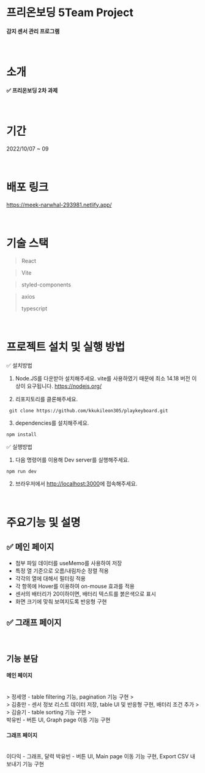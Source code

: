 # 프리온보딩 5Team Project

#### 감지 센서 관리 프로그램

<br/>

# 소개

#### ✅ 프리온보딩 2차 과제

<br />

# 기간

2022/10/07 ~ 09

<br/>

# 배포 링크

https://meek-narwhal-293981.netlify.app/

<br/>

# 기술 스택

> React

> Vite

> styled-components

> axios
>
> typescript

<br/>

# 프로젝트 설치 및 실행 방법

✅ 설치방법

1. Node.JS를 다운받아 설치해주세요. vite를 사용하였기 때문에 최소 14.18 버전 이상이 요구됩니다. https://nodejs.org/

2. 리포지토리를 클론해주세요.

```
 git clone https://github.com/kkukileon305/playkeyboard.git
```

3. dependencies를 설치해주세요.

```
npm install
```

✅ 실행방법

1. 다음 명령어를 이용해 Dev server를 실행해주세요.

```
npm run dev
```

2. 브라우저에서 <http://localhost:3000>에 접속해주세요.

<br/>

# 주요기능 및 설명

## ✅ 메인 페이지

- 첨부 파일 데이터를 useMemo를 사용하여 저장
- 특정 열 기준으로 오름/내림차순 정렬 적용
- 각각의 열에 대해서 필터링 적용
- 각 항목에 Hover를 이용하여 on-mouse 효과를 적용
- 센서의 배터리가 20이하이면, 배터리 텍스트를 붉은색으로 표시
- 화면 크기에 맞춰 보여지도록 반응형 구현

## ✅ 그래프 페이지

<br/>

## 기능 분담

#### 메인 페이지

<br/>
> 정세영 - table filtering 기능, pagination 기능 구현
> <br/>
> 김충만 - 센서 정보 리스트 데이터 저장, table UI 및 반응형 구현, 배터리 조건 추가
> <br/>
> 김슬기 - table sorting 기능 구현 
> <br/>
박유빈 - 버튼 UI, Graph page 이동 기능 구현
<br/>

#### 그래프 페이지

<br/>
이다익 - 그래프, 달력 
박유빈 - 버튼 UI, Main page 이동 기능 구현, Export CSV 내보내기 기능 구현
<br/>
